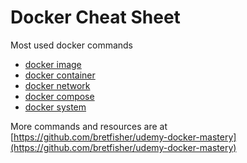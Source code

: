 # Docker Cheat Sheet

Most used docker commands

- [docker image](./cheat_sheets/image/README.md)
- [docker container](./cheat_sheets/container/README.md)
- [docker network](./cheat_sheets/network/README.md)
- [docker compose](./cheat_sheets/compose/README.md)
- [docker system](./cheat_sheets/system/README.md)

More commands and resources are at [https://github.com/bretfisher/udemy-docker-mastery](https://github.com/bretfisher/udemy-docker-mastery)

